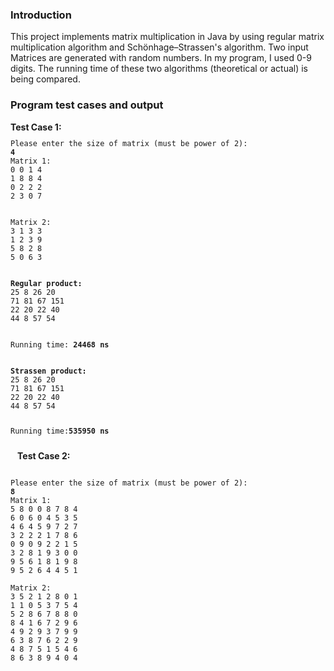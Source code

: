 <h3>Introduction</h3>
<p>This project implements matrix multiplication in Java by using regular matrix multiplication algorithm and Schönhage–Strassen's algorithm. Two input Matrices are generated with random numbers. In my program, I used 0-9 digits. The running time of these two algorithms (theoretical or actual) is being compared.
</p>

<h3>Program test cases and output</h3>
<b>Test Case 1:</b>
<code>
<pre>
Please enter the size of matrix (must be power of 2):
<b>4</b>
Matrix 1:
0 0 1 4 
1 8 8 4 
0 2 2 2 
2 3 0 7 
<br />
Matrix 2:
3 1 3 3 
1 2 3 9 
5 8 2 8 
5 0 6 3 
<br />
<b>Regular product:</b>
25 8 26 20 
71 81 67 151 
22 20 22 40 
44 8 57 54 
<br />
Running time: <b>24468 ns</b>
<br />
<b>Strassen product:</b>
25 8 26 20 
71 81 67 151 
22 20 22 40 
44 8 57 54 

Running time:<b>535950 ns</b>
</pre>
</code>
<b>Test Case 2:</b>
<pre>
<code>
Please enter the size of matrix (must be power of 2):
<b>8</b>
Matrix 1:
5 8 0 0 8 7 8 4 
6 0 6 0 4 5 3 5 
4 6 4 5 9 7 2 7 
3 2 2 2 1 7 8 6 
0 9 0 9 2 2 1 5 
3 2 8 1 9 3 0 0 
9 5 6 1 8 1 9 8 
9 5 2 6 4 4 5 1 

Matrix 2:
3 5 2 1 2 8 0 1 
1 1 0 5 3 7 5 4 
5 2 8 6 7 8 8 0 
8 4 1 6 7 2 9 6 
4 9 2 9 3 7 9 9 
6 3 8 7 6 2 2 9 
4 8 7 5 1 5 4 6 
8 6 3 8 9 4 0 4 
</pre>
</code>
